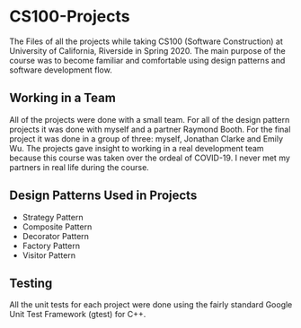 # CS100-Projects
The Files of all the projects while taking CS100 (Software Construction) at University of California, Riverside in Spring 2020. The main purpose of the course was to become familiar and comfortable using design patterns and software development flow.  

## Working in a Team
 All of the projects were done with a small team. For all of the design pattern projects it was done with myself and a partner Raymond Booth. For the final project it was done in a group of three: myself, Jonathan Clarke and Emily Wu. The projects gave insight to working in a real development team because this course was taken over the ordeal of COVID-19. I never met my partners in real life during the course. 

## Design Patterns Used in Projects
 - Strategy Pattern
 - Composite Pattern
 - Decorator Pattern
 - Factory Pattern
 - Visitor Pattern 

## Testing 
All the unit tests for each project were done using the fairly standard Google Unit Test Framework (gtest) for C++. 
